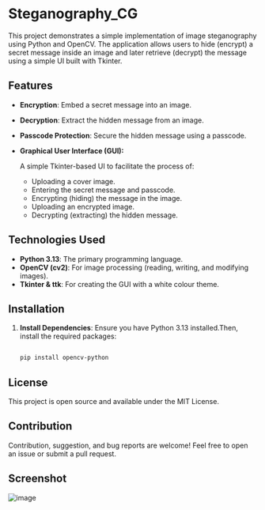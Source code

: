 # Steganography_CG
This project demonstrates a simple implementation of image steganography using Python and OpenCV. The application allows users to hide (encrypt) a secret message inside an image and later retrieve (decrypt) the message using a simple UI built with Tkinter.

## Features

- **Encryption**: Embed a secret message into an image.
- **Decryption**: Extract the hidden message from an image.
- **Passcode Protection**: Secure the hidden message using a passcode.
- **Graphical User Interface (GUI):**
  
  A simple Tkinter-based UI to facilitate the process of:
  - Uploading a cover image.
  - Entering the secret message and passcode.
  - Encrypting (hiding) the message in the image.
  - Uploading an encrypted image.
  - Decrypting (extracting) the hidden message.
 
## Technologies Used

- **Python 3.13**: The primary programming language.
- **OpenCV (cv2)**: For image processing (reading, writing, and modifying images).
- **Tkinter & ttk**: For creating the GUI with a white colour theme.

## Installation

1. **Install Dependencies**: Ensure you have Python 3.13 installed.Then, install the required packages:
   ```bash
   
   pip install opencv-python

## License
This project is open source and available under the MIT License.

## Contribution
Contribution, suggestion, and bug reports are welcome! Feel free to open an issue or submit a pull request.

## Screenshot

![image](https://github.com/user-attachments/assets/eaa97f32-9fcb-46ee-bd8e-3acdab844a83)




